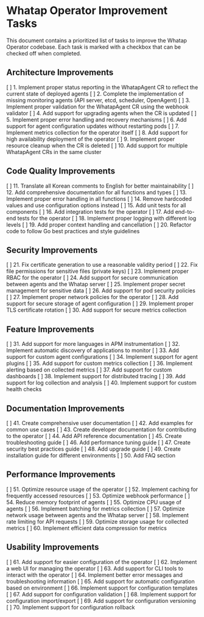 # Whatap Operator Improvement Tasks

This document contains a prioritized list of tasks to improve the Whatap Operator codebase. Each task is marked with a checkbox that can be checked off when completed.

## Architecture Improvements

[ ] 1. Implement proper status reporting in the WhatapAgent CR to reflect the current state of deployed agents
[ ] 2. Complete the implementation of missing monitoring agents (API server, etcd, scheduler, OpenAgent)
[ ] 3. Implement proper validation for the WhatapAgent CR using the webhook validator
[ ] 4. Add support for upgrading agents when the CR is updated
[ ] 5. Implement proper error handling and recovery mechanisms
[ ] 6. Add support for agent configuration updates without restarting pods
[ ] 7. Implement metrics collection for the operator itself
[ ] 8. Add support for high availability deployment of the operator
[ ] 9. Implement proper resource cleanup when the CR is deleted
[ ] 10. Add support for multiple WhatapAgent CRs in the same cluster

## Code Quality Improvements

[ ] 11. Translate all Korean comments to English for better maintainability
[ ] 12. Add comprehensive documentation for all functions and types
[ ] 13. Implement proper error handling in all functions
[ ] 14. Remove hardcoded values and use configuration options instead
[ ] 15. Add unit tests for all components
[ ] 16. Add integration tests for the operator
[ ] 17. Add end-to-end tests for the operator
[ ] 18. Implement proper logging with different log levels
[ ] 19. Add proper context handling and cancellation
[ ] 20. Refactor code to follow Go best practices and style guidelines

## Security Improvements

[ ] 21. Fix certificate generation to use a reasonable validity period
[ ] 22. Fix file permissions for sensitive files (private keys)
[ ] 23. Implement proper RBAC for the operator
[ ] 24. Add support for secure communication between agents and the Whatap server
[ ] 25. Implement proper secret management for sensitive data
[ ] 26. Add support for pod security policies
[ ] 27. Implement proper network policies for the operator
[ ] 28. Add support for secure storage of agent configuration
[ ] 29. Implement proper TLS certificate rotation
[ ] 30. Add support for secure metrics collection

## Feature Improvements

[ ] 31. Add support for more languages in APM instrumentation
[ ] 32. Implement automatic discovery of applications to monitor
[ ] 33. Add support for custom agent configurations
[ ] 34. Implement support for agent plugins
[ ] 35. Add support for custom metrics collection
[ ] 36. Implement alerting based on collected metrics
[ ] 37. Add support for custom dashboards
[ ] 38. Implement support for distributed tracing
[ ] 39. Add support for log collection and analysis
[ ] 40. Implement support for custom health checks

## Documentation Improvements

[ ] 41. Create comprehensive user documentation
[ ] 42. Add examples for common use cases
[ ] 43. Create developer documentation for contributing to the operator
[ ] 44. Add API reference documentation
[ ] 45. Create troubleshooting guide
[ ] 46. Add performance tuning guide
[ ] 47. Create security best practices guide
[ ] 48. Add upgrade guide
[ ] 49. Create installation guide for different environments
[ ] 50. Add FAQ section

## Performance Improvements

[ ] 51. Optimize resource usage of the operator
[ ] 52. Implement caching for frequently accessed resources
[ ] 53. Optimize webhook performance
[ ] 54. Reduce memory footprint of agents
[ ] 55. Optimize CPU usage of agents
[ ] 56. Implement batching for metrics collection
[ ] 57. Optimize network usage between agents and the Whatap server
[ ] 58. Implement rate limiting for API requests
[ ] 59. Optimize storage usage for collected metrics
[ ] 60. Implement efficient data compression for metrics

## Usability Improvements

[ ] 61. Add support for easier configuration of the operator
[ ] 62. Implement a web UI for managing the operator
[ ] 63. Add support for CLI tools to interact with the operator
[ ] 64. Implement better error messages and troubleshooting information
[ ] 65. Add support for automatic configuration based on environment
[ ] 66. Implement support for configuration templates
[ ] 67. Add support for configuration validation
[ ] 68. Implement support for configuration import/export
[ ] 69. Add support for configuration versioning
[ ] 70. Implement support for configuration rollback